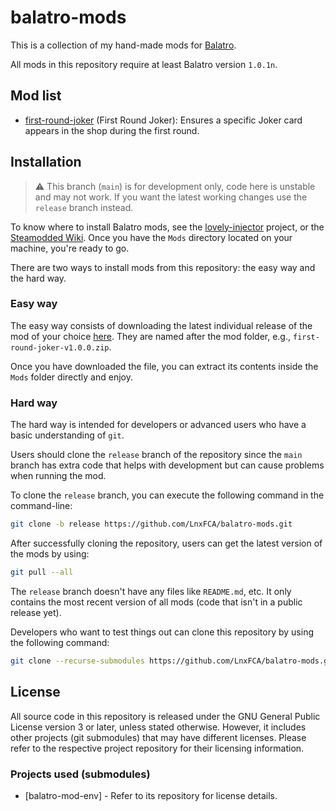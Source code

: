 # balatro-mods

This is a collection of my hand-made mods for [Balatro](https://store.steampowered.com/app/2379780).

All mods in this repository require at least Balatro version `1.0.1n`.

## Mod list

- [first-round-joker](./first-round-joker) (First Round Joker): Ensures a specific Joker card appears in the shop during the first round.

## Installation

> ⚠️ This branch (`main`) is for development only, code here is unstable and may not work. If you want the latest
> working changes use the `release` branch instead.

To know where to install Balatro mods, see the
[lovely-injector](https://github.com/ethangreen-dev/lovely-injector?tab=readme-ov-file#manual-installation)
project, or the [Steamodded Wiki](https://github.com/Steamodded/smods/wiki/#step-3-installing-steamodded).
Once you have the `Mods` directory located on your machine, you're ready to go.

There are two ways to install mods from this repository: the easy way and the hard way.

### Easy way

The easy way consists of downloading the latest individual release of the mod of
your choice [here](https://github.com/LnxFCA/balatro-mods/releases). They are named
after the mod folder, e.g., `first-round-joker-v1.0.0.zip`.

Once you have downloaded the file, you can extract its contents inside the `Mods` folder
directly and enjoy.

### Hard way

The hard way is intended for developers or advanced users who have a basic understanding of `git`.

Users should clone the `release` branch of the repository since the `main` branch
has extra code that helps with development but can cause problems when running
the mod.

To clone the `release` branch, you can execute the following command in the command-line:

```sh
git clone -b release https://github.com/LnxFCA/balatro-mods.git
```

After successfully cloning the repository, users can get the latest version of the mods by using:

```sh
git pull --all
```

The `release` branch doesn't have any files like `README.md`, etc. It only contains the most recent version of all mods (code that isn't in a public release yet).

Developers who want to test things out can clone this repository by using the following command:

```sh
git clone --recurse-submodules https://github.com/LnxFCA/balatro-mods.git
```

## License

All source code in this repository is released under the GNU General Public License version 3 or later, unless stated otherwise.
However, it includes other projects (git submodules) that may have different licenses. Please refer to the respective project
repository for their licensing information.

### Projects used (submodules)

- [balatro-mod-env] - Refer to its repository for license details.
